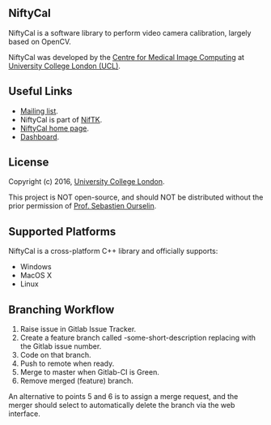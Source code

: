 NiftyCal
---------

NiftyCal is a software library to perform
video camera calibration, largely based on OpenCV.

NiftyCal was developed by the [Centre for Medical Image Computing][cmic] at [University College London (UCL)][ucl].

Useful Links
------------------

 - [Mailing list][mailinglist].
 - NiftyCal is part of [NifTK][niftk].
 - [NiftyCal home page][NiftyCalHome].
 - [Dashboard][dashboard].

License
-----------

Copyright (c) 2016, [University College London][ucl].

This project is NOT open-source, and should NOT be distributed
without the prior permission of [Prof. Sebastien Ourselin][seb].


Supported Platforms
-----------------------------

NiftyCal is a cross-platform C++ library and officially supports:

 - Windows
 - MacOS X
 - Linux


Branching Workflow
------------------

 1. Raise issue in Gitlab Issue Tracker.
 2. Create a feature branch called <issue-number>-some-short-description
    replacing <issue-number> with the Gitlab issue number.
 3. Code on that branch.
 4. Push to remote when ready.
 5. Merge to master when Gitlab-CI is Green.
 6. Remove merged (feature) branch.

An alternative to points 5 and 6 is to assign a merge request, 
and the merger should select to automatically delete the branch
via the web interface.

[cmic]: http://cmic.cs.ucl.ac.uk
[ucl]: http://www.ucl.ac.uk
[mailinglist]: https://www.mailinglists.ucl.ac.uk/mailman/listinfo/niftk-users
[dashboard]: http://cdash.cmiclab.cs.ucl.ac.uk/index.php?project=NiftyCal
[citation]: http://link.springer.com/article/10.1007%2Fs11548-014-1124-7
[niftk]: http://www.niftk.org
[NiftyCalHome]: https://cmiclab.cs.ucl.ac.uk/CMIC/NiftyCal
[seb]: http://cmic.cs.ucl.ac.uk/staff/sebastien_ourselin
